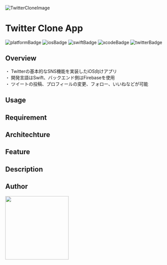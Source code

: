 
![TwitterCloneImage](https://user-images.githubusercontent.com/64912886/101130150-4a793480-3646-11eb-8a82-3373e3e84848.jpg)
# Twitter Clone App
![platformBadge](https://img.shields.io/badge/platform-ios-blue?style=plastic)
![iosBadge](https://img.shields.io/badge/ios-14+-blue?style=plastic)
![swiftBadge](https://img.shields.io/badge/swift-5.0-orange?style=plastic&logo=swift)
![xcodeBadge](https://img.shields.io/badge/-Xcode-EEE.svg?logo=xcode&style=plastic)
![twitterBadge](https://img.shields.io/badge/twitter-@cychow__app-9cf?style=plastic)
## Overview
・ Twitterの基本的なSNS機能を実装したiOS向けアプリ  
・ 開発言語はSwift、バックエンド側はFirebaseを使用  
・ ツイートの投稿、プロフィールの変更、フォロー、いいねなどが可能
## Usage

## Requirement

## Architechture

## Feature

## Description

## Author
<img src="https://user-images.githubusercontent.com/64912886/101135777-a09ea580-364f-11eb-8e3e-4a7d25158a21.png" width="200">
